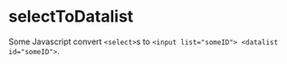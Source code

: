 # selectToDatalist
Some Javascript convert `<select>`s to `<input list="someID"> <datalist id="someID">`.

